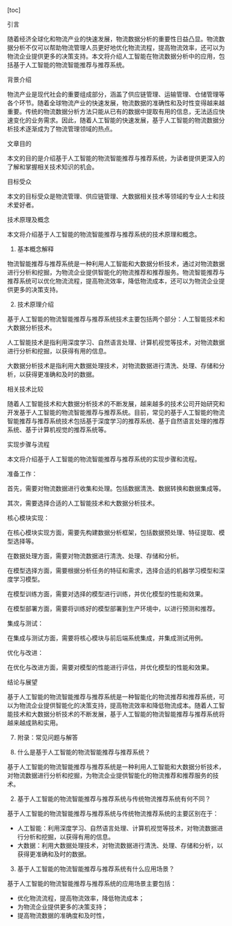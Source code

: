 
[toc]                    
                
                
引言

随着经济全球化和物流产业的快速发展，物流数据分析的重要性日益凸显。物流数据分析不仅可以帮助物流管理人员更好地优化物流流程，提高物流效率，还可以为物流企业提供更多的决策支持。本文将介绍人工智能在物流数据分析中的应用，包括基于人工智能的物流智能推荐与推荐系统。

背景介绍

物流产业是现代社会的重要组成部分，涵盖了供应链管理、运输管理、仓储管理等各个环节。随着全球物流产业的快速发展，物流数据的准确性和及时性变得越来越重要。传统的物流数据分析方法只能从已有的数据中提取有用的信息，无法适应快速变化的业务需求。因此，随着人工智能的快速发展，基于人工智能的物流数据分析技术逐渐成为了物流管理领域的热点。

文章目的

本文的目的是介绍基于人工智能的物流智能推荐与推荐系统，为读者提供更深入的了解和掌握相关技术知识的机会。

目标受众

本文的目标受众是物流管理、供应链管理、大数据相关技术等领域的专业人士和技术爱好者。

技术原理及概念

本文将介绍基于人工智能的物流智能推荐与推荐系统的技术原理和概念。

1. 基本概念解释

物流智能推荐与推荐系统是一种利用人工智能和大数据分析技术，通过对物流数据进行分析和挖掘，为物流企业提供智能化的物流推荐和推荐服务。物流智能推荐与推荐系统可以优化物流流程，提高物流效率，降低物流成本，还可以为物流企业提供更多的决策支持。

2. 技术原理介绍

基于人工智能的物流智能推荐与推荐系统技术主要包括两个部分：人工智能技术和大数据分析技术。

人工智能技术是指利用深度学习、自然语言处理、计算机视觉等技术，对物流数据进行分析和挖掘，以获得有用的信息。

大数据分析技术是指利用大数据处理技术，对物流数据进行清洗、处理、存储和分析，以获得更准确和及时的数据。

相关技术比较

随着人工智能技术和大数据分析技术的不断发展，越来越多的技术公司开始研究和开发基于人工智能的物流智能推荐与推荐系统。目前，常见的基于人工智能的物流智能推荐与推荐系统技术包括基于深度学习的推荐系统、基于自然语言处理的推荐系统、基于计算机视觉的推荐系统等。

实现步骤与流程

本文将介绍基于人工智能的物流智能推荐与推荐系统的实现步骤和流程。

准备工作：

首先，需要对物流数据进行收集和处理。包括数据清洗、数据转换和数据集成等。

其次，需要选择合适的人工智能技术和大数据分析技术。

核心模块实现：

在核心模块实现方面，需要先构建数据分析框架，包括数据预处理、特征提取、模型选择等。

在数据处理方面，需要对物流数据进行清洗、处理、存储和分析。

在模型选择方面，需要根据分析任务的特征和需求，选择合适的机器学习模型和深度学习模型。

在模型训练方面，需要对选择的模型进行训练，并优化模型的性能和效果。

在模型部署方面，需要将训练好的模型部署到生产环境中，以进行预测和推荐。

集成与测试：

在集成与测试方面，需要将核心模块与前后端系统集成，并集成测试用例。

优化与改进：

在优化与改进方面，需要对模型的性能进行评估，并优化模型的性能和效果。

结论与展望

基于人工智能的物流智能推荐与推荐系统是一种智能化的物流推荐和推荐系统，可以为物流企业提供智能化的决策支持，提高物流效率和降低物流成本。随着人工智能技术和大数据分析技术的不断发展，基于人工智能的物流智能推荐与推荐系统将越来越成熟和实用。

7. 附录：常见问题与解答

1. 什么是基于人工智能的物流智能推荐与推荐系统？

基于人工智能的物流智能推荐与推荐系统是一种利用人工智能和大数据分析技术，对物流数据进行分析和挖掘，为物流企业提供智能化的物流推荐和推荐服务的技术。

2. 基于人工智能的物流智能推荐与推荐系统与传统物流推荐系统有何不同？

基于人工智能的物流智能推荐与推荐系统与传统物流推荐系统的主要区别在于：

- 人工智能：利用深度学习、自然语言处理、计算机视觉等技术，对物流数据进行分析和挖掘，以获得有用的信息。
- 大数据：利用大数据处理技术，对物流数据进行清洗、处理、存储和分析，以获得更准确和及时的数据。

3. 基于人工智能的物流智能推荐与推荐系统有什么应用场景？

基于人工智能的物流智能推荐与推荐系统的应用场景主要包括：

- 优化物流流程，提高物流效率，降低物流成本；
- 为物流企业提供更多的决策支持；
- 提高物流数据的准确度和及时性，

